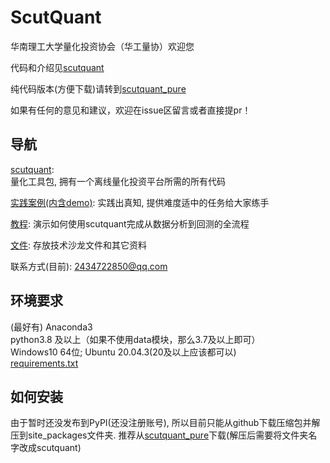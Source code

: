# ScutQuant
华南理工大学量化投资协会（华工量协）欢迎您

代码和介绍见[scutquant](https://github.com/HaoningChen/ScutQuant/tree/main/scutquant)

纯代码版本(方便下载)请转到[scutquant_pure](https://github.com/chn489/scutquant_pure)

如果有任何的意见和建议，欢迎在issue区留言或者直接提pr！

## 导航  
[scutquant](https://github.com/HaoningChen/ScutQuant/tree/main/scutquant):  
量化工具包, 拥有一个离线量化投资平台所需的所有代码  

[实践案例(内含demo)](https://github.com/HaoningChen/ScutQuant/tree/main/实践案例): 实践出真知, 提供难度适中的任务给大家练手

[教程](https://github.com/HaoningChen/ScutQuant/blob/main/%E5%AE%9E%E8%B7%B5%E6%A1%88%E4%BE%8B/tutorial.ipynb): 演示如何使用scutquant完成从数据分析到回测的全流程  

[文件](https://github.com/HaoningChen/ScutQuant/tree/main/文件): 存放技术沙龙文件和其它资料  

联系方式(目前): 2434722850@qq.com

## 环境要求  
(最好有) Anaconda3   
python3.8 及以上（如果不使用data模块，那么3.7及以上即可）    
Windows10 64位; Ubuntu 20.04.3(20及以上应该都可以)  
[requirements.txt](https://github.com/HaoningChen/ScutQuant/blob/main/scutquant/requirements.txt)

## 如何安装  
由于暂时还没发布到PyPI(还没注册账号), 所以目前只能从github下载压缩包并解压到site_packages文件夹. 推荐从[scutquant_pure](https://github.com/chn489/scutquant_pure)下载(解压后需要将文件夹名字改成scutquant)
